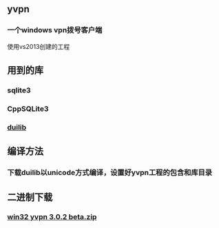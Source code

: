 ## yvpn
### 一个windows vpn拨号客户端
使用vs2013创建的工程
## 用到的库
### sqlite3
### CppSQLite3
### [duilib](https://github.com/duilib/duilib)

## 编译方法
### 下载duilib以unicode方式编译，设置好yvpn工程的包含和库目录

## 二进制下载
### [win32 yvpn 3.0.2 beta.zip](https://github.com/cn-ygf/yvpn/releases/tag/3.0.2)
